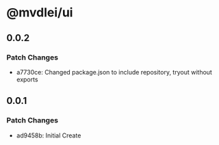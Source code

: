 # @mvdlei/ui

## 0.0.2

### Patch Changes

- a7730ce: Changed package.json to include repository, tryout without exports

## 0.0.1

### Patch Changes

- ad9458b: Initial Create
